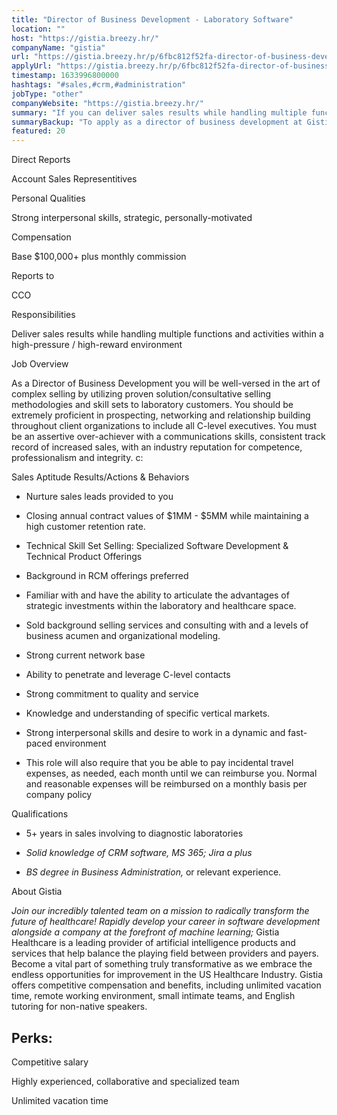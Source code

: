 ```yaml
---
title: "Director of Business Development - Laboratory Software"
location: ""
host: "https://gistia.breezy.hr/"
companyName: "gistia"
url: "https://gistia.breezy.hr/p/6fbc812f52fa-director-of-business-development-laboratory-software"
applyUrl: "https://gistia.breezy.hr/p/6fbc812f52fa-director-of-business-development-laboratory-software/apply"
timestamp: 1633996800000
hashtags: "#sales,#crm,#administration"
jobType: "other"
companyWebsite: "https://gistia.breezy.hr/"
summary: "If you can deliver sales results while handling multiple functions and activities within a high-pressure / high-reward environment, Gistia is looking for someone with your knowledge."
summaryBackup: "To apply as a director of business development at Gistia, you preferably need to have some #sales, #qa, #marketing."
featured: 20
---
```


Direct Reports

Account Sales Representitives

Personal Qualities

Strong interpersonal skills, strategic, personally-motivated

Compensation

Base $100,000+ plus monthly commission

Reports to

CCO

Responsibilities

Deliver sales results while handling multiple functions and activities within a high-pressure / high-reward environment

Job Overview

As a Director of Business Development you will be well-versed in the art of complex selling by utilizing proven solution/consultative selling methodologies and skill sets to laboratory customers. You should be extremely proficient in prospecting, networking and relationship building throughout client organizations to include all C-level executives. You must be an assertive over-achiever with a communications skills, consistent track record of increased sales, with an industry reputation for competence, professionalism and integrity. c:

Sales Aptitude Results/Actions & Behaviors

*   Nurture sales leads provided to you

*   Closing annual contract values of $1MM - $5MM while maintaining a high customer retention rate.

*   Technical Skill Set Selling: Specialized Software Development & Technical Product Offerings

*   Background in RCM offerings preferred

*   Familiar with and have the ability to articulate the advantages of strategic investments within the laboratory and healthcare space.

*   Sold background selling services and consulting with and a levels of business acumen and organizational modeling.

*   Strong current network base

*   Ability to penetrate and leverage C-level contacts

*   Strong commitment to quality and service

*   Knowledge and understanding of specific vertical markets.

*   Strong interpersonal skills and desire to work in a dynamic and fast-paced environment

*   This role will also require that you be able to pay incidental travel expenses, as needed, each month until we can reimburse you. Normal and reasonable expenses will be reimbursed on a monthly basis per company policy

Qualifications

*   5+ years in sales involving to diagnostic laboratories

*   _Solid knowledge of CRM software, MS 365; Jira a plus_

*   _BS degree in Business Administration,_ or relevant experience.

About Gistia

_Join our incredibly talented team on a mission to radically transform the future of healthcare! Rapidly develop your career in software development alongside a company at the forefront of machine learning;_ Gistia Healthcare is a leading provider of artificial intelligence products and services that help balance the playing field between providers and payers. Become a vital part of something truly transformative as we embrace the endless opportunities for improvement in the US Healthcare Industry. Gistia offers competitive compensation and benefits, including unlimited vacation time, remote working environment, small intimate teams, and English tutoring for non-native speakers.

## Perks:

Competitive salary

Highly experienced, collaborative and specialized team

Unlimited vacation time

